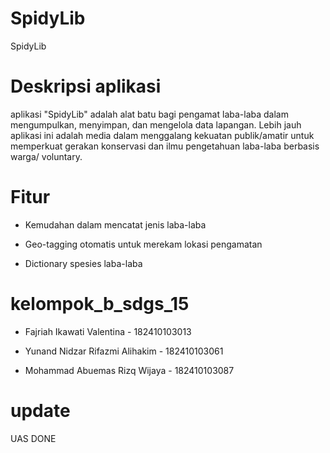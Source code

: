 # SpidyLib

SpidyLib
# Deskripsi aplikasi
aplikasi "SpidyLib" adalah alat batu bagi pengamat laba-laba dalam mengumpulkan, menyimpan, dan mengelola data lapangan. Lebih jauh aplikasi ini adalah media dalam menggalang kekuatan publik/amatir untuk memperkuat gerakan konservasi dan ilmu pengetahuan laba-laba berbasis warga/ voluntary.

# Fitur

- Kemudahan dalam mencatat jenis laba-laba

- Geo-tagging otomatis untuk merekam lokasi pengamatan

- Dictionary spesies laba-laba

# kelompok_b_sdgs_15
- Fajriah Ikawati Valentina - 182410103013

- Yunand Nidzar Rifazmi Alihakim - 182410103061

- Mohammad Abuemas Rizq Wijaya - 182410103087

# update
UAS DONE
